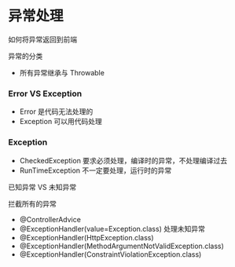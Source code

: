 # 异常处理

如何将异常返回到前端

异常的分类

- 所有异常继承与 Throwable

### Error VS Exception

- Error 是代码无法处理的
- Exception 可以用代码处理

### Exception

- CheckedException 要求必须处理，编译时的异常，不处理编译过去
- RunTimeException 不一定要处理，运行时的异常

已知异常 VS 未知异常


拦截所有的异常

- @ControllerAdvice
- @ExceptionHandler(value=Exception.class) 处理未知异常
- @ExceptionHandler(HttpException.class) 
- @ExceptionHandler(MethodArgumentNotValidException.class)
- @ExceptionHandler(ConstraintViolationException.class)
